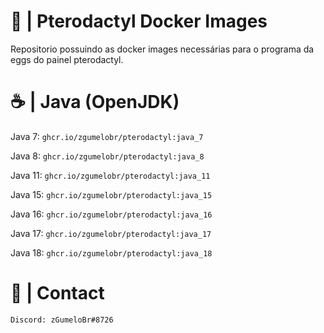 # 🦖 | Pterodactyl Docker Images

Repositorio possuindo as docker images necessárias para o programa da eggs do painel pterodactyl.

# ☕️ | Java (OpenJDK)

Java 7: ```ghcr.io/zgumelobr/pterodactyl:java_7```

Java 8: ```ghcr.io/zgumelobr/pterodactyl:java_8```

Java 11: ```ghcr.io/zgumelobr/pterodactyl:java_11```

Java 15: ```ghcr.io/zgumelobr/pterodactyl:java_15```

Java 16: ```ghcr.io/zgumelobr/pterodactyl:java_16```

Java 17: ```ghcr.io/zgumelobr/pterodactyl:java_17```

Java 18: ```ghcr.io/zgumelobr/pterodactyl:java_18```

# 📁 | Contact

```Discord: zGumeloBr#8726```
